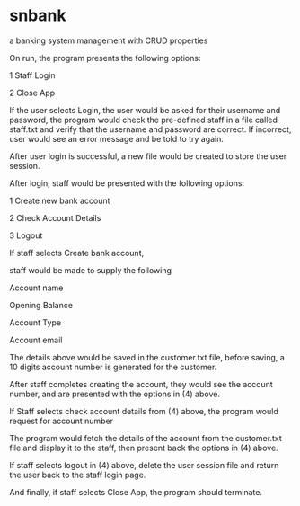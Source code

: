 # snbank
a banking system management with CRUD properties 

On run, the program presents the following options:

1 Staff Login

2 Close App

If the user selects Login, the user would be asked for their username and password, the program would check the pre-defined staff in a file called staff.txt and verify that the username and password are correct. If incorrect, user would see an error message and be told to try again. 

After user login is successful, a new file would be created to store the user session.

After login, staff would be presented with the following options: 

1 Create new bank account

2 Check Account Details

3 Logout

If staff selects Create bank account, 

staff would be made to supply the following

Account name

Opening Balance

Account Type

Account email

The details above would be saved in the customer.txt file, before saving,  a 10 digits account number is generated for the customer.

After staff completes creating the account, they would see the account number, and are presented with the options in (4) above.

If Staff selects check account details from (4) above, the program would request for account number

The program would fetch the details of the account from the customer.txt file and display it to the staff, then present back the options in (4) above.

If staff selects logout in (4) above, delete the user session file and return the user back to the staff login page.

 

And finally, if staff selects Close App, the program should terminate.
